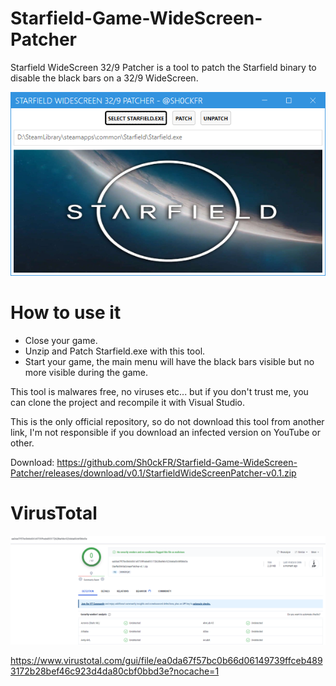 # Starfield-Game-WideScreen-Patcher
Starfield WideScreen 32/9 Patcher is a tool to patch the Starfield binary to disable the black bars on a 32/9 WideScreen.

![Alt text](screenshot.png?raw=true "Screenshot")

# How to use it

- Close your game.
- Unzip and Patch Starfield.exe with this tool.
- Start your game, the main menu will have the black bars visible but no more visible during the game.

This tool is malwares free, no viruses etc... but if you don't trust me, you can clone the project and recompile it with Visual Studio.

This is the only official repository, so do not download this tool from another link, I'm not responsible if you download an infected version on YouTube or other.

Download: https://github.com/Sh0ckFR/Starfield-Game-WideScreen-Patcher/releases/download/v0.1/StarfieldWideScreenPatcher-v0.1.zip

# VirusTotal

![Alt text](screenshot2.png?raw=true "Screenshot")

https://www.virustotal.com/gui/file/ea0da67f57bc0b66d06149739ffceb4893172b28bef46c923d4da80cbf0bbd3e?nocache=1

